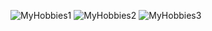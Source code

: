![MyHobbies1](https://github.com/user-attachments/assets/b8557900-53e8-4ec0-8b3a-35f7ea3d7386)
![MyHobbies2](https://github.com/user-attachments/assets/3de127c4-8fc8-4488-b804-ac46d2c7894c)
![MyHobbies3](https://github.com/user-attachments/assets/337fcf7b-18e5-4d11-b4e6-d1923b6ee3a2)
